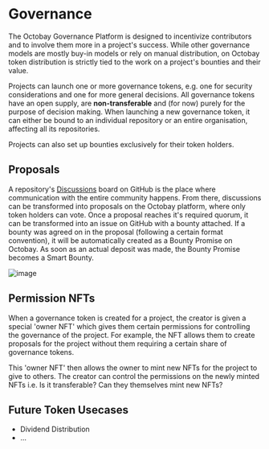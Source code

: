# Governance

The Octobay Governance Platform is designed to incentivize contributors and to involve them more in a project's success. While other governance models are mostly buy-in models or rely on manual distribution, on Octobay token distribution is strictly tied to the work on a project's bounties and their value.

Projects can launch one or more governance tokens, e.g. one for security considerations and one for more general decisions. All governance tokens have an open supply, are **non-transferable** and (for now) purely for the purpose of decision making. When launching a new governance token, it can either be bound to an individual repository or an entire organisation, affecting all its repositories.

Projects can also set up bounties exclusively for their token holders.

## Proposals

A repository's [Discussions](https://docs.github.com/en/discussions) board on GitHub is the place where communication with the entire community happens. From there, discussions can be transformed into proposals on the Octobay platform, where only token holders can vote. Once a proposal reaches it's required quorum, it can be transformed into an issue on GitHub with a bounty attached. If a bounty was agreed on in the proposal (following a certain format convention), it will be automatically created as a Bounty Promise on Octobay. As soon as an actual deposit was made, the Bounty Promise becomes a Smart Bounty.

![image](https://user-images.githubusercontent.com/6792578/111153747-9a935b80-8592-11eb-81da-d9c8a418cf5d.png)

## Permission NFTs

When a governance token is created for a project, the creator is given a special 'owner NFT' which gives them certain permissions for controlling the governance of the project. For example, the NFT allows them to create proposals for the project without them requiring a certain share of governance tokens.

This 'owner NFT' then allows the owner to mint new NFTs for the project to give to others. The creator can control the permissions on the newly minted NFTs i.e. Is it transferable? Can they themselves mint new NFTs?

## Future Token Usecases

- Dividend Distribution
- ...
